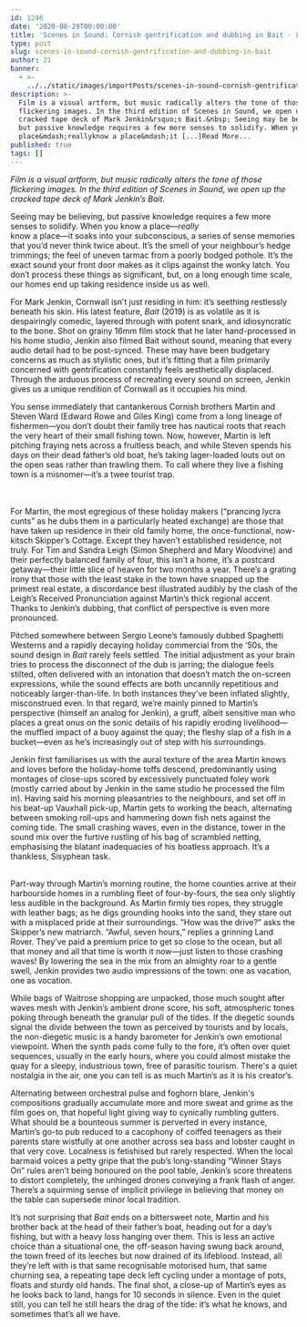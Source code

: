 ```yaml
---
id: 1246
date: '2020-08-29T00:00:00'
title: 'Scenes in Sound: Cornish gentrification and dubbing in Bait - Loose Lips'
type: post
slug: scenes-in-sound-cornish-gentrification-and-dubbing-in-bait
author: 21
banner:
  - >-
    ../../static/images/importPosts/scenes-in-sound-cornish-gentrification-and-dubbing-in-bait/image1246.jpeg
description: >-
  Film is a visual artform, but music radically alters the tone of those
  flickering images. In the third edition of Scenes in Sound, we open up the
  cracked tape deck of Mark Jenkin&rsquo;s Bait.&nbsp; Seeing may be believing,
  but passive knowledge requires a few more senses to solidify. When you know a
  place&mdash;reallyknow a place&mdash;it [...]Read More...
published: true
tags: []
---
```

_Film is a visual artform, but music radically alters the tone of those flickering images. In the third edition of Scenes in Sound, we open up the cracked tape deck of Mark Jenkin’s Bait._ 

Seeing may be believing, but passive knowledge requires a few more senses to solidify. When you know a place—_really_  
know a place—it soaks into your subconscious, a series of sense memories that you’d never think twice about. It’s the smell of your neighbour’s hedge trimmings; the feel of uneven tarmac from a poorly bodged pothole. It’s the exact sound your front door makes as it clips against the wonky latch. You don’t process these things as significant, but, on a long enough time scale, our homes end up taking residence inside us as well.

For Mark Jenkin, Cornwall isn’t just residing in him: it’s seething restlessly beneath his skin. His latest feature, _Bait_ (2019) is as volatile as it is despairingly comedic, layered through with potent snark, and idiosyncratic to the bone. Shot on grainy 16mm film stock that he later hand-processed in his home studio, Jenkin also filmed Bait without sound, meaning that every audio detail had to be post-synced. These may have been budgetary concerns as much as stylistic ones, but it’s fitting that a film primarily concerned with gentrification constantly feels aesthetically displaced. Through the arduous process of recreating every sound on screen, Jenkin gives us a unique rendition of Cornwall as it occupies his mind.

You sense immediately that cantankerous Cornish brothers Martin and Steven Ward (Edward Rowe and Giles King) come from a long lineage of fishermen—you don’t doubt their family tree has nautical roots that reach the very heart of their small fishing town. Now, however, Martin is left pitching fraying nets across a fruitless beach, and while Steven spends his days on their dead father’s old boat, he’s taking lager-loaded louts out on the open seas rather than trawling them. To call where they live a fishing town is a misnomer—it’s a twee tourist trap.  
 

[](https://www.youtube.com/watch?v=eVlPl0SXFiE)  
For Martin, the most egregious of these holiday makers (“prancing lycra cunts” as he dubs them in a particularly heated exchange) are those that have taken up residence in their old family home, the once-functional, now-kitsch Skipper’s Cottage. Except they haven’t established residence, not truly. For Tim and Sandra Leigh (Simon Shepherd and Mary Woodvine) and their perfectly balanced family of four, this isn’t a home, it’s a postcard getaway—their little slice of heaven for two months a year. There’s a grating irony that those with the least stake in the town have snapped up the primest real estate, a discordance best illustrated audibly by the clash of the Leigh’s Received Pronunciation against Martin’s thick regional accent. Thanks to Jenkin’s dubbing, that conflict of perspective is even more pronounced.

Pitched somewhere between Sergio Leone’s famously dubbed Spaghetti Westerns and a rapidly decaying holiday commercial from the ‘50s, the sound design in _Bait_ rarely feels settled. The initial adjustment as your brain tries to process the disconnect of the dub is jarring; the dialogue feels stilted, often delivered with an intonation that doesn’t match the on-screen expressions, while the sound effects are both uncannily repetitious and noticeably larger-than-life. In both instances they’ve been inflated slightly, misconstrued even. In that regard, we’re mainly pinned to Martin’s perspective (himself an analog for Jenkin), a gruff, albeit sensitive man who places a great onus on the sonic details of his rapidly eroding livelihood—the muffled impact of a buoy against the quay; the fleshy slap of a fish in a bucket—even as he’s increasingly out of step with his surroundings.

Jenkin first familiarises us with the aural texture of the area Martin knows and loves before the holiday-home toffs descend, predominantly using montages of close-ups scored by excessively punctuated foley work (mostly carried about by Jenkin in the same studio he processed the film in). Having said his morning pleasantries to the neighbours, and set off in his beat-up Vauxhall pick-up, Martin gets to working the beach, alternating between smoking roll-ups and hammering down fish nets against the coming tide. The small crashing waves, even in the distance, tower in the sound mix over the furtive rustling of his bag of scrambled netting, emphasising the blatant inadequacies of his boatless approach. It’s a thankless, Sisyphean task.

[](https://www.youtube.com/watch?v=WjWoCUH6MEQ)  
Part-way through Martin’s morning routine, the home counties arrive at their harbourside homes in a rumbling fleet of four-by-fours, the sea only slightly less audible in the background. As Martin firmly ties ropes, they struggle with leather bags; as he digs grounding hooks into the sand, they stare out with a misplaced pride at their surroundings. “How was the drive?” asks the Skipper’s new matriarch. “Awful, seven hours,” replies a grinning Land Rover. They’ve paid a premium price to get so close to the ocean, but all that money and all that time is worth it now—just listen to those crashing waves! By lowering the sea in the mix from an almighty roar to a gentle swell, Jenkin provides two audio impressions of the town: one as vacation, one as vocation. 

While bags of Waitrose shopping are unpacked, those much sought after waves mesh with Jenkin’s ambient drone score, his soft, atmospheric tones poking through beneath the granular pull of the tides. If the diegetic sounds signal the divide between the town as perceived by tourists and by locals, the non-diegetic music is a handy barometer for Jenkin’s own emotional viewpoint. When the synth pads come fully to the fore, it’s often over quiet sequences, usually in the early hours, where you could almost mistake the quay for a sleepy, industrious town, free of parasitic tourism. There's a quiet nostalgia in the air, one you can tell is as much Martin’s as it is his creator’s.  
[](https://www.youtube.com/watch?v=Q3WW43rYans)  
  
Alternating between orchestral pulse and foghorn blare, Jenkin's compositions gradually accumulate more and more sweat and grime as the film goes on, that hopeful light giving way to cynically rumbling gutters. What should be a bounteous summer is perverted in every instance, Martin’s go-to pub reduced to a cacophony of coiffed teenagers as their parents stare wistfully at one another across sea bass and lobster caught in that very cove. Localness is fetishised but rarely respected. When the local barmaid voices a petty gripe that the pub’s long-standing “Winner Stays On” rules aren’t being honoured on the pool table, Jenkin’s score threatens to distort completely, the unhinged drones conveying a frank flash of anger. There’s a squirming sense of implicit privilege in believing that money on the table can supersede minor local tradition.

It’s not surprising that _Bait_ ends on a bittersweet note, Martin and his brother back at the head of their father’s boat, heading out for a day’s fishing, but with a heavy loss hanging over them. This is less an active choice than a situational one, the off-season having swung back around, the town freed of its leeches but now drained of its lifeblood. Instead, all they’re left with is that same recognisable motorised hum, that same churning sea, a repeating tape deck left cycling under a montage of pots, floats and sturdy old hands. The final shot, a close-up of Martin’s eyes as he looks back to land, hangs for 10 seconds in silence. Even in the quiet still, you can tell he still hears the drag of the tide: it’s what he knows, and sometimes that’s all we have.